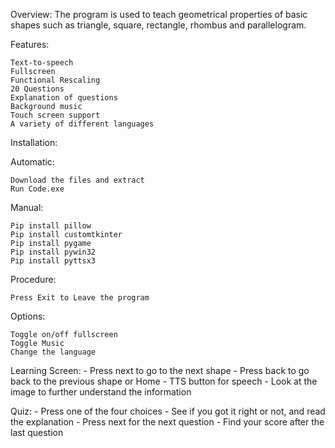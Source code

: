 Overview: The program is used to teach geometrical properties of basic shapes such as triangle, square, rectangle, rhombus and parallelogram.

Features:

    Text-to-speech
    Fullscreen
    Functional Rescaling
    20 Questions
    Explanation of questions
    Background music
    Touch screen support
    A variety of different languages

Installation:

Automatic:

    Download the files and extract
    Run Code.exe

Manual:

    Pip install pillow
    Pip install customtkinter
    Pip install pygame
    Pip install pywin32
    Pip install pyttsx3

Procedure:

    Press Exit to Leave the program

Options:

    Toggle on/off fullscreen
    Toggle Music
    Change the language

Learning Screen: - Press next to go to the next shape - Press back to go back to the previous shape or Home - TTS button for speech - Look at the image to further understand the information

Quiz: - Press one of the four choices - See if you got it right or not, and read the explanation - Press next for the next question - Find your score after the last question
